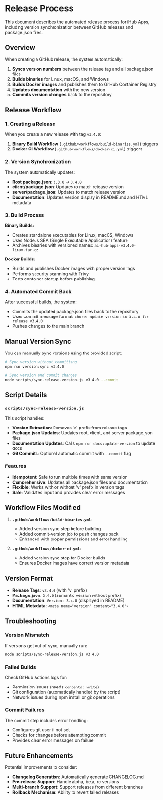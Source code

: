 # Release Process

This document describes the automated release process for iHub Apps, including version synchronization between GitHub releases and package.json files.

## Overview

When creating a GitHub release, the system automatically:

1. **Syncs version numbers** between the release tag and all package.json files
2. **Builds binaries** for Linux, macOS, and Windows
3. **Builds Docker images** and publishes them to GitHub Container Registry
4. **Updates documentation** with the new version
5. **Commits version changes** back to the repository

## Release Workflow

### 1. Creating a Release

When you create a new release with tag `v3.4.0`:

1. **Binary Build Workflow** (`.github/workflows/build-binaries.yml`) triggers
2. **Docker CI Workflow** (`.github/workflows/docker-ci.yml`) triggers

### 2. Version Synchronization

The system automatically updates:

- **Root package.json**: `3.3.0` → `3.4.0`
- **client/package.json**: Updates to match release version
- **server/package.json**: Updates to match release version  
- **Documentation**: Updates version display in README.md and HTML metadata

### 3. Build Process

**Binary Builds:**
- Creates standalone executables for Linux, macOS, Windows
- Uses Node.js SEA (Single Executable Application) feature
- Archives binaries with versioned names: `ai-hub-apps-v3.4.0-linux.tar.gz`

**Docker Builds:**
- Builds and publishes Docker images with proper version tags
- Performs security scanning with Trivy
- Tests container startup before publishing

### 4. Automated Commit Back

After successful builds, the system:
- Commits the updated package.json files back to the repository
- Uses commit message format: `chore: update version to 3.4.0 for release v3.4.0`
- Pushes changes to the main branch

## Manual Version Sync

You can manually sync versions using the provided script:

```bash
# Sync version without committing
npm run version:sync v3.4.0

# Sync version and commit changes
node scripts/sync-release-version.js v3.4.0 --commit
```

## Script Details

### `scripts/sync-release-version.js`

This script handles:

- **Version Extraction**: Removes 'v' prefix from release tags
- **Package.json Updates**: Updates root, client, and server package.json files
- **Documentation Updates**: Calls `npm run docs:update-version` to update docs
- **Git Commits**: Optional automatic commit with `--commit` flag

### Features

- **Idempotent**: Safe to run multiple times with same version
- **Comprehensive**: Updates all package.json files and documentation
- **Flexible**: Works with or without 'v' prefix in version tags
- **Safe**: Validates input and provides clear error messages

## Workflow Files Modified

1. **`.github/workflows/build-binaries.yml`**:
   - Added version sync step before building
   - Added commit-version job to push changes back
   - Enhanced with proper permissions and error handling

2. **`.github/workflows/docker-ci.yml`**:
   - Added version sync step for Docker builds
   - Ensures Docker images have correct version metadata

## Version Format

- **Release Tags**: `v3.4.0` (with 'v' prefix)
- **Package.json**: `3.4.0` (semantic version without prefix)
- **Documentation**: `Version: 3.4.0` (displayed in README)
- **HTML Metadata**: `<meta name="version" content="3.4.0">`

## Troubleshooting

### Version Mismatch
If versions get out of sync, manually run:
```bash
node scripts/sync-release-version.js v3.4.0
```

### Failed Builds
Check GitHub Actions logs for:
- Permission issues (needs `contents: write`)
- Git configuration (automatically handled by the script)
- Network issues during npm install or git operations

### Commit Failures
The commit step includes error handling:
- Configures git user if not set
- Checks for changes before attempting commit
- Provides clear error messages on failure

## Future Enhancements

Potential improvements to consider:
- **Changelog Generation**: Automatically generate CHANGELOG.md
- **Pre-release Support**: Handle alpha, beta, rc versions
- **Multi-branch Support**: Support releases from different branches
- **Rollback Mechanism**: Ability to revert failed releases